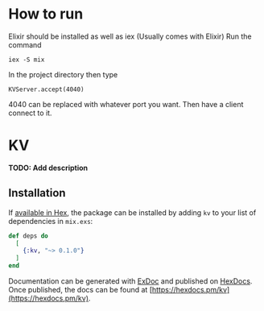 # How to run

Elixir should be installed as well as iex (Usually comes with Elixir)
Run the command 
```
iex -S mix
```
In the project directory then type
```
KVServer.accept(4040)
```
4040 can be replaced with whatever port you want. Then have a client connect to it.



# KV

**TODO: Add description**

## Installation

If [available in Hex](https://hex.pm/docs/publish), the package can be installed
by adding `kv` to your list of dependencies in `mix.exs`:

```elixir
def deps do
  [
    {:kv, "~> 0.1.0"}
  ]
end
```

Documentation can be generated with [ExDoc](https://github.com/elixir-lang/ex_doc)
and published on [HexDocs](https://hexdocs.pm). Once published, the docs can
be found at [https://hexdocs.pm/kv](https://hexdocs.pm/kv).

